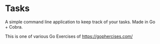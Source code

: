 # Tasks
A simple command line application to keep track of your tasks.
Made in Go + Cobra.

This is one of various Go Exercises of https://gophercises.com/

